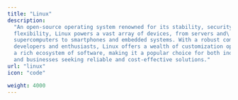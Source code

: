 ```yaml
---
title: "Linux"
description:
  "An open-source operating system renowned for its stability, security, and\
  flexibility, Linux powers a vast array of devices, from servers and\
  supercomputers to smartphones and embedded systems. With a robust community of\
  developers and enthusiasts, Linux offers a wealth of customization options and\
  a rich ecosystem of software, making it a popular choice for both individuals\
  and businesses seeking reliable and cost-effective solutions."
url: "linux"
icon: "code"

weight: 4000
---
```

